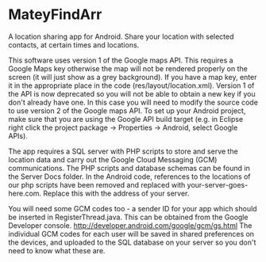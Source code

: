 MateyFindArr
============

A location sharing app for Android. Share your location with selected contacts, at certain times and locations.

This software uses version 1 of the Google maps API. This requires a Google Maps key otherwise the map will
not be rendered properly on the screen (it will just show as a grey background). If you have a map key, enter 
it in the appropriate place in the code (res/layout/location.xml). Version 1 of the API is now deprecated so you 
will not be able to obtain a new key if you don't already have one. In this case you will need to modify the source code to use version 2 of the Google maps API. To set up your Android project, make sure that you are using the Google API build target (e.g. in Eclipse right click the project package -> Properties -> Android,  select Google APIs).

The app requires a SQL server with PHP scripts to store and serve the location data and carry out the Google Cloud
Messaging (GCM) communications. The PHP scripts and database schemas can be found in the Server Docs folder. In the Android code, references to the locations of our php scripts have been removed and replaced with your-server-goes-here.com. Replace this with the address of your server.

You will need some GCM codes too - a sender ID for your app which should be inserted in RegisterThread.java. This can be obtained from the Google Developer console. http://developer.android.com/google/gcm/gs.html
The individual GCM codes for each user will be saved in shared preferences on the devices, 
and uploaded to the SQL database on your server so you don't need to know what these are.






